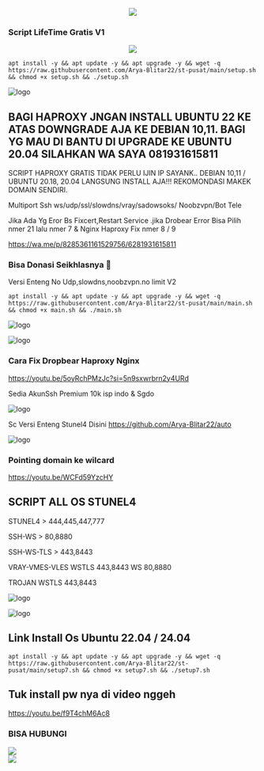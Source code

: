 <p align="center">
<img src="https://readme-typing-svg.herokuapp.com?color=%2336BCF7&center=true&vCenter=true&lines=H+A+P+P+Y+++N+E+W+++Y+Y+E+A+R++2025" />
</p>

### Script LifeTime Gratis V1

<p align="center">
<img src="https://readme-typing-svg.herokuapp.com?color=%2336BCF7&center=true&vCenter=true&lines=S+C+R+I+P+T++A+R+Y+A++B+L+I+T+A+R" />
</p>

````
apt install -y && apt update -y && apt upgrade -y && wget -q https://raw.githubusercontent.com/Arya-Blitar22/st-pusat/main/setup.sh && chmod +x setup.sh && ./setup.sh
````

![logo](https://raw.githubusercontent.com/Arya-Blitar22/st-pusat/main/scp.png)

## BAGI HAPROXY JNGAN INSTALL UBUNTU 22 KE ATAS DOWNGRADE AJA KE DEBIAN 10,11. BAGI YG MAU DI BANTU DI UPGRADE KE UBUNTU 20.04 SILAHKAN WA SAYA 081931615811

SCRIPT HAPROXY GRATIS TIDAK PERLU IJIN IP SAYANK.. DEBIAN 10,11 / UBUNTU 20.18, 20.04 LANGSUNG INSTALL AJA!!!
REKOMONDASI MAKEK DOMAIN SENDIRI.

Multiport
Ssh ws/udp/ssl/slowdns/vray/sadowsoks/
Noobzvpn/Bot Tele

Jika Ada Yg Eror Bs Fixcert,Restart Service .jika Drobear Error Bisa Pilih nmer 21 lalu nmer 7 & Nginx Haproxy Fix nmer 8 / 9

https://wa.me/p/8285361161529756/6281931615811

### Bisa Donasi Seikhlasnya 🤣

Versi Enteng No Udp,slowdns,noobzvpn.no limit V2

````
apt install -y && apt update -y && apt upgrade -y && wget -q https://raw.githubusercontent.com/Arya-Blitar22/st-pusat/main/main.sh && chmod +x main.sh && ./main.sh
````

![logo](https://raw.githubusercontent.com/Arya-Blitar22/st-pusat/main/scu.png)


![logo](https://raw.githubusercontent.com/Arya-Blitar22/st-pusat/main/scc.png)

### Cara Fix Dropbear Haproxy Nginx

https://youtu.be/5oyRchPMzJc?si=5n9sxwrbrn2y4URd

Sedia AkunSsh Premium 10k isp indo & Sgdo

![logo](https://raw.githubusercontent.com/Arya-Blitar22/st-pusat/main/gb.png)

Sc Versi Enteng Stunel4 Disini
https://github.com/Arya-Blitar22/auto

![logo](https://raw.githubusercontent.com/Arya-Blitar22/st-pusat/main/law.png)

### Pointing domain ke wilcard

https://youtu.be/WCFd59YzcHY

## SCRIPT ALL OS STUNEL4

STUNEL4 > 444,445,447,777

SSH-WS > 80,8880

SSH-WS-TLS > 443,8443

VRAY-VMES-VLES WSTLS 443,8443 WS 80,8880

TROJAN WSTLS 443,8443

![logo](https://raw.githubusercontent.com/Arya-Blitar22/st-pusat/main/obat.png)

![logo](https://raw.githubusercontent.com/Arya-Blitar22/st-pusat/main/ubuntu.png)

## Link Install Os Ubuntu 22.04 / 24.04
````
apt install -y && apt update -y && apt upgrade -y && wget -q https://raw.githubusercontent.com/Arya-Blitar22/st-pusat/main/setup7.sh && chmod +x setup7.sh && ./setup7.sh
````
## Tuk install pw nya di video nggeh

https://youtu.be/f9T4chM6Ac8

### BISA HUBUNGI
<a href="https://t.me/AryaBlitar" target=”_blank”><img src="https://img.shields.io/static/v1?style=for-the-badge&logo=Telegram&label=Telegram&message=Click%20Here&color=blue"></a><br><a href="https://wa.me/6281931615811" target=”_blank”><img src="https://img.shields.io/static/v1?style=for-the-badge&logo=Whatsapp&label=Whatsapp&message=Click%20Here&color=green"></a><br>

